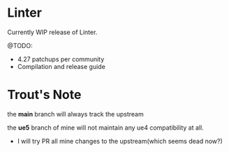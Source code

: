 # Linter

Currently WIP release of Linter.

@TODO:

* 4.27 patchups per community
* Compilation and release guide

# Trout's Note
the **main** branch will always track the upstream

the **ue5** branch of mine will not maintain any ue4 compatibility at all.

* I will try PR all mine changes to the upstream(which seems dead now?)
